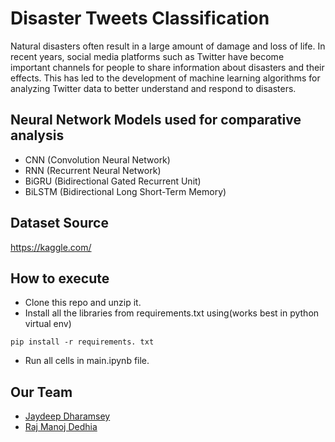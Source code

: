 # Disaster Tweets Classification

Natural disasters often result in a large
amount of damage and loss of life. In recent
years, social media platforms such as Twitter
have become important channels for people
to share information about disasters and their
effects. This has led to the development of
machine learning algorithms for analyzing
Twitter data to better understand and respond
to disasters.

## Neural Network Models used for comparative analysis

- CNN (Convolution Neural Network)
- RNN (Recurrent Neural Network)
- BiGRU (Bidirectional Gated Recurrent Unit)
- BiLSTM (Bidirectional Long Short-Term Memory)

## Dataset Source

https://kaggle.com/

## How to execute

* Clone this repo and unzip it.
* Install all the libraries from requirements.txt using(works best in python virtual env)
``` 
pip install -r requirements. txt
```
* Run all cells in main.ipynb file.

## Our Team

- [Jaydeep Dharamsey](https://linkedin.com/in/jaydeepdharamsey/)
- [Raj Manoj Dedhia](https://linkedin.com/in/rajdedhia10/)
